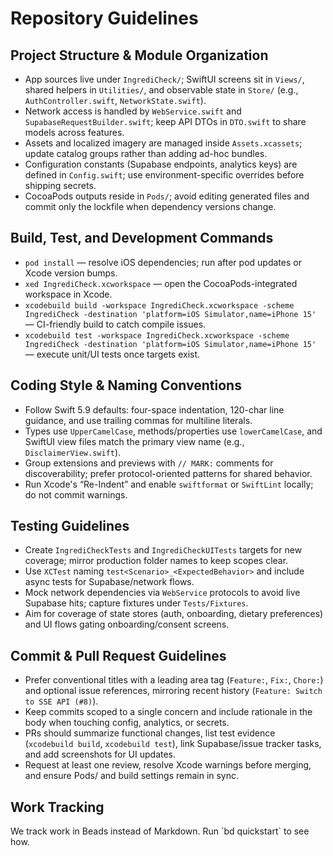 # Repository Guidelines

## Project Structure & Module Organization
- App sources live under `IngrediCheck/`; SwiftUI screens sit in `Views/`, shared helpers in `Utilities/`, and observable state in `Store/` (e.g., `AuthController.swift`, `NetworkState.swift`).
- Network access is handled by `WebService.swift` and `SupabaseRequestBuilder.swift`; keep API DTOs in `DTO.swift` to share models across features.
- Assets and localized imagery are managed inside `Assets.xcassets`; update catalog groups rather than adding ad-hoc bundles.
- Configuration constants (Supabase endpoints, analytics keys) are defined in `Config.swift`; use environment-specific overrides before shipping secrets.
- CocoaPods outputs reside in `Pods/`; avoid editing generated files and commit only the lockfile when dependency versions change.

## Build, Test, and Development Commands
- `pod install` — resolve iOS dependencies; run after pod updates or Xcode version bumps.
- `xed IngrediCheck.xcworkspace` — open the CocoaPods-integrated workspace in Xcode.
- `xcodebuild build -workspace IngrediCheck.xcworkspace -scheme IngrediCheck -destination 'platform=iOS Simulator,name=iPhone 15'` — CI-friendly build to catch compile issues.
- `xcodebuild test -workspace IngrediCheck.xcworkspace -scheme IngrediCheck -destination 'platform=iOS Simulator,name=iPhone 15'` — execute unit/UI tests once targets exist.

## Coding Style & Naming Conventions
- Follow Swift 5.9 defaults: four-space indentation, 120-char line guidance, and use trailing commas for multiline literals.
- Types use `UpperCamelCase`, methods/properties use `lowerCamelCase`, and SwiftUI view files match the primary view name (e.g., `DisclaimerView.swift`).
- Group extensions and previews with `// MARK:` comments for discoverability; prefer protocol-oriented patterns for shared behavior.
- Run Xcode's “Re-Indent” and enable `swiftformat` or `SwiftLint` locally; do not commit warnings.

## Testing Guidelines
- Create `IngrediCheckTests` and `IngrediCheckUITests` targets for new coverage; mirror production folder names to keep scopes clear.
- Use `XCTest` naming `test<Scenario>_<ExpectedBehavior>` and include async tests for Supabase/network flows.
- Mock network dependencies via `WebService` protocols to avoid live Supabase hits; capture fixtures under `Tests/Fixtures`.
- Aim for coverage of state stores (auth, onboarding, dietary preferences) and UI flows gating onboarding/consent screens.

## Commit & Pull Request Guidelines
- Prefer conventional titles with a leading area tag (`Feature:`, `Fix:`, `Chore:`) and optional issue references, mirroring recent history (`Feature: Switch to SSE API (#8)`).
- Keep commits scoped to a single concern and include rationale in the body when touching config, analytics, or secrets.
- PRs should summarize functional changes, list test evidence (`xcodebuild build`, `xcodebuild test`), link Supabase/issue tracker tasks, and add screenshots for UI updates.
- Request at least one review, resolve Xcode warnings before merging, and ensure Pods/ and build settings remain in sync.

## Work Tracking
We track work in Beads instead of Markdown. Run \`bd quickstart\` to see how.